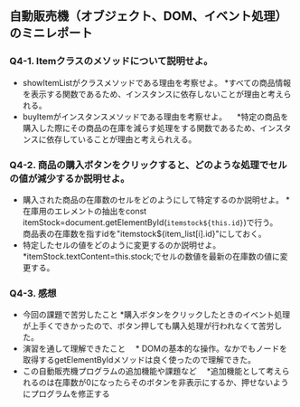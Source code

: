 ## 自動販売機（オブジェクト、DOM、イベント処理）のミニレポート
### Q4-1. Itemクラスのメソッドについて説明せよ。
* showItemListがクラスメソッドである理由を考察せよ。
  *すべての商品情報を表示する関数であるため、インスタンスに依存しないことが理由と考えられる。
* buyItemがインスタンスメソッドである理由を考察せよ。
　*特定の商品を購入した際にその商品の在庫を減らす処理をする関数であるため、インスタンスに依存していることが理由と考えられえる。
### Q4-2. 商品の購入ボタンをクリックすると、どのような処理でセルの値が減少するか説明せよ。
* 購入された商品の在庫数のセルをどのようにして特定するのか説明せよ。
  *在庫用のエレメントの抽出をconst itemStock=document.getElementById(`itemstock${this.id}`)で行う。　　商品表の在庫数を指すidを"itemstock${item_list[i].id}"にしておく。
* 特定したセルの値をどのように変更するのか説明せよ。
  *itemStock.textContent=this.stock;でセルの数値を最新の在庫数の値に変更する。
### Q4-3. 感想
* 今回の課題で苦労したこと
  *購入ボタンをクリックしたときのイベント処理が上手くできかったので、ボタン押しても購入処理が行われなくて苦労した。
* 演習を通して理解できたこと
　* DOMの基本的な操作。なかでもノードを取得するgetElementByIdメソッドは良く使ったので理解できた。
* この自動販売機プログラムの追加機能や課題など
　*追加機能として考えられるのは在庫数が0になったらそのボタンを非表示にするか、押せないようにプログラムを修正する 
